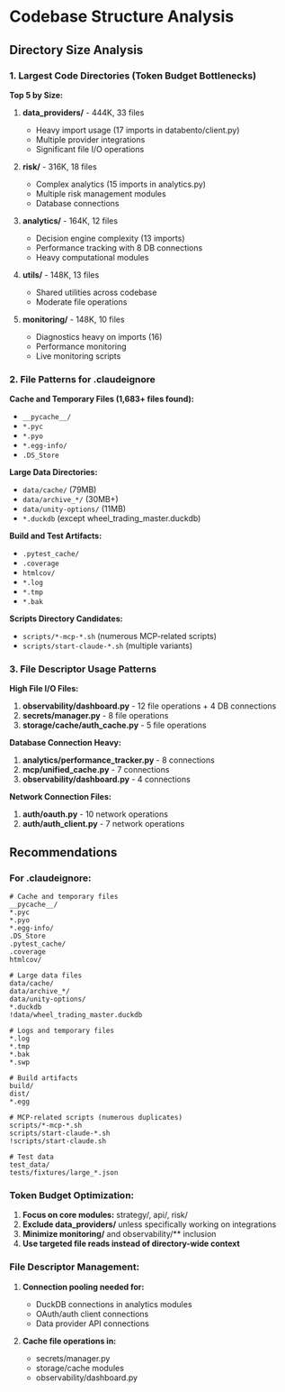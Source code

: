 # Codebase Structure Analysis

## Directory Size Analysis

### 1. Largest Code Directories (Token Budget Bottlenecks)

**Top 5 by Size:**
1. **data_providers/** - 444K, 33 files
   - Heavy import usage (17 imports in databento/client.py)
   - Multiple provider integrations
   - Significant file I/O operations

2. **risk/** - 316K, 18 files
   - Complex analytics (15 imports in analytics.py)
   - Multiple risk management modules
   - Database connections

3. **analytics/** - 164K, 12 files
   - Decision engine complexity (13 imports)
   - Performance tracking with 8 DB connections
   - Heavy computational modules

4. **utils/** - 148K, 13 files
   - Shared utilities across codebase
   - Moderate file operations

5. **monitoring/** - 148K, 10 files
   - Diagnostics heavy on imports (16)
   - Performance monitoring
   - Live monitoring scripts

### 2. File Patterns for .claudeignore

**Cache and Temporary Files (1,683+ files found):**
- `__pycache__/`
- `*.pyc`
- `*.pyo`
- `*.egg-info/`
- `.DS_Store`

**Large Data Directories:**
- `data/cache/` (79MB)
- `data/archive_*/` (30MB+)
- `data/unity-options/` (11MB)
- `*.duckdb` (except wheel_trading_master.duckdb)

**Build and Test Artifacts:**
- `.pytest_cache/`
- `.coverage`
- `htmlcov/`
- `*.log`
- `*.tmp`
- `*.bak`

**Scripts Directory Candidates:**
- `scripts/*-mcp-*.sh` (numerous MCP-related scripts)
- `scripts/start-claude-*.sh` (multiple variants)

### 3. File Descriptor Usage Patterns

**High File I/O Files:**
1. **observability/dashboard.py** - 12 file operations + 4 DB connections
2. **secrets/manager.py** - 8 file operations
3. **storage/cache/auth_cache.py** - 5 file operations

**Database Connection Heavy:**
1. **analytics/performance_tracker.py** - 8 connections
2. **mcp/unified_cache.py** - 7 connections
3. **observability/dashboard.py** - 4 connections

**Network Connection Files:**
1. **auth/oauth.py** - 10 network operations
2. **auth/auth_client.py** - 7 network operations

## Recommendations

### For .claudeignore:
```
# Cache and temporary files
__pycache__/
*.pyc
*.pyo
*.egg-info/
.DS_Store
.pytest_cache/
.coverage
htmlcov/

# Large data files
data/cache/
data/archive_*/
data/unity-options/
*.duckdb
!data/wheel_trading_master.duckdb

# Logs and temporary files
*.log
*.tmp
*.bak
*.swp

# Build artifacts
build/
dist/
*.egg

# MCP-related scripts (numerous duplicates)
scripts/*-mcp-*.sh
scripts/start-claude-*.sh
!scripts/start-claude.sh

# Test data
test_data/
tests/fixtures/large_*.json
```

### Token Budget Optimization:
1. **Focus on core modules:** strategy/, api/, risk/
2. **Exclude data_providers/** unless specifically working on integrations
3. **Minimize monitoring/** and observability/** inclusion
4. **Use targeted file reads instead of directory-wide context**

### File Descriptor Management:
1. **Connection pooling needed for:**
   - DuckDB connections in analytics modules
   - OAuth/auth client connections
   - Data provider API connections

2. **Cache file operations in:**
   - secrets/manager.py
   - storage/cache modules
   - observability/dashboard.py